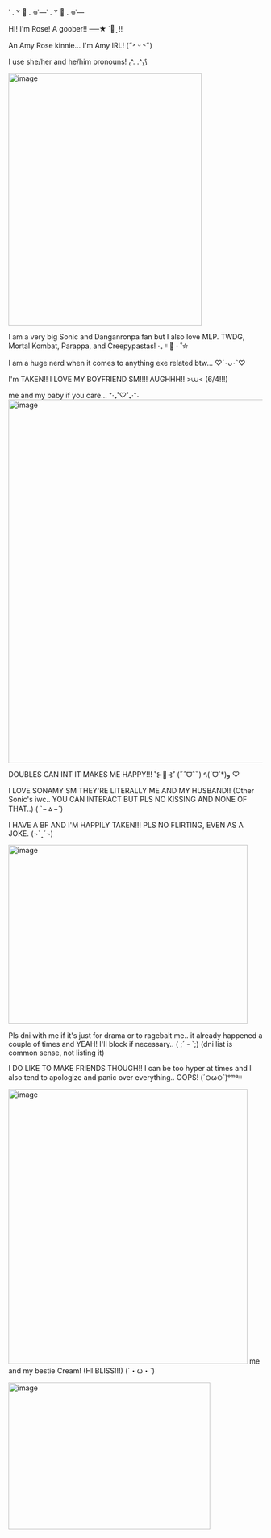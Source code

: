 ˙ . ꒷ 🍰 . 𖦹˙—˙ . ꒷ 🍰 . 𖦹˙—

HI! I'm Rose! A goober!! ──★ ˙🍓 ̟ !!

An Amy Rose kinnie... I'm Amy IRL! (˶˃ ᵕ ˂˶)

I use she/her and he/him pronouns! ₍^. .^₎⟆

<img width="383" height="500" alt="image" src="https://github.com/user-attachments/assets/ff72ff9b-62e1-4bb4-aa04-40117ad33f3a" />


I am a very big Sonic and Danganronpa fan but I also love MLP. TWDG, Mortal Kombat, Parappa, and Creepypastas! ‧₊ ᵎᵎ 🍒 ⋅ ˚✮


I am a huge nerd when it comes to anything exe related btw... ♡´･ᴗ･`♡


I'm TAKEN!! I LOVE MY BOYFRIEND SM!!!! AUGHHH!! >⩊< (6/4!!!) 

me and my baby if you care... ⁺‧₊˚♡˚₊‧⁺˖
<img width="1280" height="720" alt="image" src="https://github.com/user-attachments/assets/e887c521-9a74-4fe0-9f79-f2fe98f17ad5" /> 

DOUBLES CAN INT IT MAKES ME HAPPY!!! ˚⊱🪷⊰˚ (˶ˆᗜˆ˵) ٩(ˊᗜˋ*)و ♡



I LOVE SONAMY SM THEY'RE LITERALLY ME AND MY HUSBAND!! (Other Sonic's iwc.. YOU CAN INTERACT BUT PLS NO KISSING AND NONE OF THAT..) ( `−ㅿ−´)



I HAVE A BF AND I'M HAPPILY TAKEN!!! PLS NO FLIRTING, EVEN AS A JOKE. (¬`‸´¬)


<img width="474" height="355" alt="image" src="https://github.com/user-attachments/assets/6ec6d310-2793-41cc-9e96-1aa9dc3f3ee1" />


Pls dni with me if it's just for drama or to ragebait me.. it already happened a couple of times and YEAH! I'll block if necessary.. ( ;´ - `;) (dni list is common sense, not listing it)

I DO LIKE TO MAKE FRIENDS THOUGH!! I can be too hyper at times and I also tend to apologize and panic over everything.. OOPS! (´⊙ω⊙`)ᵒᵐᵍᵎᵎᵎ

<img width="474" height="544" alt="image" src="https://github.com/user-attachments/assets/eb5a1698-d600-4647-80dd-559525313a51" /> me and my bestie Cream! (HI BLISS!!!) (´・ω・`)



<img width="400" height="291" alt="image" src="https://github.com/user-attachments/assets/481da7ca-7b75-471a-b2a9-01d76a92c802" />


